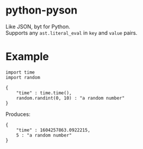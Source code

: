 # python-pyson

Like JSON, byt for Python.<br>
Supports any `ast.literal_eval` in `key` and `value` pairs.

# Example

```
import time
import random

{
	"time" : time.time(),
	random.randint(0, 10) : "a random number"
}
```

Produces:

```
{
	"time" : 1604257863.0922215,
	5 : "a random number"
}
```